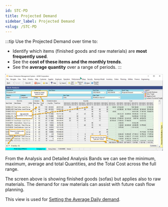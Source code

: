 ```yaml
---
id: STC-PD
title: Projected Demand
sidebar_label: Projected Demand
<slug: /STC-PD
---
```


:::tip
Use the Projected Demand over time to: 
- Identify which items (finished goods and raw materials) 
are **most frequently used**.
- See the **cost of these items and the monthly trends**.
- See the **average quantity** over a range of periods.
:::


![](../static/img/docs/STC-PST/ProjDemand.png) 

From the Analysis and Detailed Analysis Bands we can see the minimum, 
maximum, average and total Quantities, and the Total Cost across the full range.

The screen above is showing finished goods (sofas) but applies also to raw materials. 
The demand for raw materials can assist with future cash flow planning.

This view is used for [Setting the Average Daily demand](./STC-SAV).
